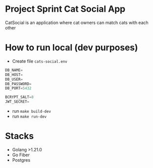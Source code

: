 # Project Sprint Cat Social App

CatSocial is an application where cat owners can match cats with each other

# How to run local (dev purposes)

- Create file `cats-social.env`

```go
DB_NAME=
DB_HOST=
DB_USER=
DB_PASSWORD=
DB_PORT=5432

BCRYPT_SALT=8
JWT_SECRET=
```

- run `make build-dev`
- run `make run-dev`

# Stacks
- Golang >1.21.0
- Go Fiber
- Postgres

